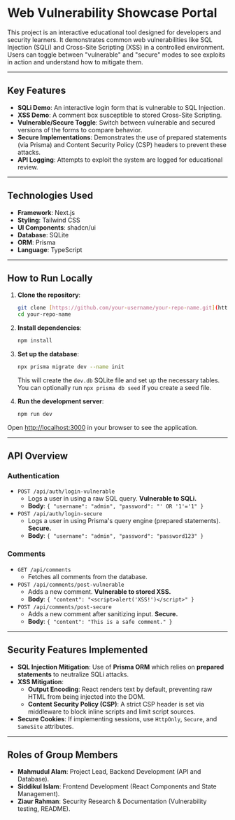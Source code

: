 # Web Vulnerability Showcase Portal

This project is an interactive educational tool designed for developers and security learners. It demonstrates common web vulnerabilities like SQL Injection (SQLi) and Cross-Site Scripting (XSS) in a controlled environment. Users can toggle between "vulnerable" and "secure" modes to see exploits in action and understand how to mitigate them.

---

## Key Features

* **SQLi Demo**: An interactive login form that is vulnerable to SQL Injection.
* **XSS Demo**: A comment box susceptible to stored Cross-Site Scripting.
* **Vulnerable/Secure Toggle**: Switch between vulnerable and secured versions of the forms to compare behavior.
* **Secure Implementations**: Demonstrates the use of prepared statements (via Prisma) and Content Security Policy (CSP) headers to prevent these attacks.
* **API Logging**: Attempts to exploit the system are logged for educational review.

---

## Technologies Used

* **Framework**: Next.js
* **Styling**: Tailwind CSS
* **UI Components**: shadcn/ui
* **Database**: SQLite
* **ORM**: Prisma
* **Language**: TypeScript

---

## How to Run Locally

1.  **Clone the repository**:
    ```bash
    git clone [https://github.com/your-username/your-repo-name.git](https://github.com/your-username/your-repo-name.git)
    cd your-repo-name
    ```

2.  **Install dependencies**:
    ```bash
    npm install
    ```

3.  **Set up the database**:
    ```bash
    npx prisma migrate dev --name init
    ```
    This will create the `dev.db` SQLite file and set up the necessary tables. You can optionally run `npx prisma db seed` if you create a seed file.

4.  **Run the development server**:
    ```bash
    npm run dev
    ```

Open [http://localhost:3000](http://localhost:3000) in your browser to see the application.

---

## API Overview

### Authentication

* `POST /api/auth/login-vulnerable`
    * Logs a user in using a raw SQL query. **Vulnerable to SQLi.**
    * **Body**: `{ "username": "admin", "password": "' OR '1'='1" }`
* `POST /api/auth/login-secure`
    * Logs a user in using Prisma's query engine (prepared statements). **Secure.**
    * **Body**: `{ "username": "admin", "password": "password123" }`

### Comments

* `GET /api/comments`
    * Fetches all comments from the database.
* `POST /api/comments/post-vulnerable`
    * Adds a new comment. **Vulnerable to stored XSS.**
    * **Body**: `{ "content": "<script>alert('XSS!')</script>" }`
* `POST /api/comments/post-secure`
    * Adds a new comment after sanitizing input. **Secure.**
    * **Body**: `{ "content": "This is a safe comment." }`

---

## Security Features Implemented

* **SQL Injection Mitigation**: Use of **Prisma ORM** which relies on **prepared statements** to neutralize SQLi attacks.
* **XSS Mitigation**:
    * **Output Encoding**: React renders text by default, preventing raw HTML from being injected into the DOM.
    * **Content Security Policy (CSP)**: A strict CSP header is set via middleware to block inline scripts and limit script sources.
* **Secure Cookies**: If implementing sessions, use `HttpOnly`, `Secure`, and `SameSite` attributes.

---

## Roles of Group Members

* **Mahmudul Alam**: Project Lead, Backend Development (API and Database).
* **Siddikul Islam**: Frontend Development (React Components and State Management).
* **Ziaur Rahman**: Security Research & Documentation (Vulnerability testing, README).